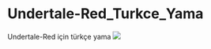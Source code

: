 # Undertale-Red_Turkce_Yama
Undertale-Red için türkçe yama
[![](https://img.shields.io/badge/Oyunla_indir-red)](https://discord.gg/hnyMDypMbN)
